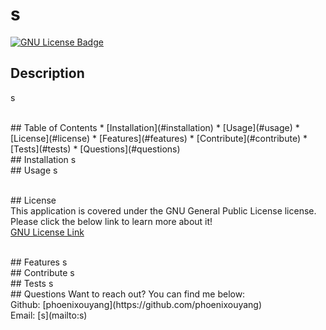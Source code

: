 # s
  
[![GNU License Badge](https://img.shields.io/badge/License-GPLv3-blue.svg)](https://www.gnu.org/licenses/gpl-3.0)
  

## Description
s

<br />
## Table of Contents
* [Installation](#installation)
* [Usage](#usage)
* [License](#license)
* [Features](#features)
* [Contribute](#contribute)
* [Tests](#tests)
* [Questions](#questions)

<br />
## Installation
s

<br />
## Usage
s

<br />## License <br />This application is covered under the GNU General Public License license. Please click the below link to learn more about it! <br />[GNU License Link](https://www.gnu.org/licenses/gpl-3.0)

<br />
## Features
s

<br />
## Contribute
s

<br />
## Tests
s

<br />
## Questions
Want to reach out? You can find me below:
<br />
Github: [phoenixouyang](https://github.com/phoenixouyang)
<br />
Email: [s](mailto:s)
